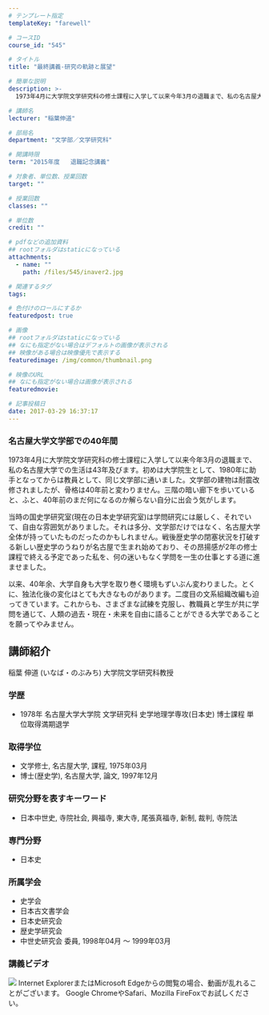 ```yaml
---
# テンプレート指定
templateKey: "farewell"

# コースID
course_id: "545"

# タイトル
title: "最終講義-研究の軌跡と展望"

# 簡単な説明
description: >-
  1973年4月に大学院文学研究科の修士課程に入学して以来今年3月の退職まで、私の名古屋大学での生活は43年及びます。初めは大学院生として、1980年に助手となってからは教員として、同じ文学部に通い...

# 講師名
lecturer: "稲葉伸道"

# 部局名
department: "文学部／文学研究科"

# 開講時限
term: "2015年度	退職記念講義"

# 対象者、単位数、授業回数
target: ""

# 授業回数
classes: ""

# 単位数
credit: ""

# pdfなどの追加資料
## rootフォルダはstaticになっている
attachments: 
  - name: "" 
    path: /files/545/inaver2.jpg

# 関連するタグ
tags:

# 色付けのロールにするか
featuredpost: true

# 画像
## rootフォルダはstaticになっている
## なにも指定がない場合はデフォルトの画像が表示される
## 映像がある場合は映像優先で表示する
featuredimage: /img/common/thumbnail.png

# 映像のURL
## なにも指定がない場合は画像が表示される
featuredmovie: 

# 記事投稿日
date: 2017-03-29 16:37:17
---
```


### 名古屋大学文学部での40年間

1973年4月に大学院文学研究科の修士課程に入学して以来今年3月の退職まで、私の名古屋大学での生活は43年及びます。初めは大学院生として、1980年に助手となってからは教員として、同じ文学部に通いました。文学部の建物は耐震改修されましたが、骨格は40年前と変わりません。三階の暗い廊下を歩いていると、ふと、40年前のまだ何になるのか解らない自分に出会う気がします。

当時の国史学研究室(現在の日本史学研究室)は学問研究には厳しく、それでいて、自由な雰囲気がありました。それは多分、文学部だけではなく、名古屋大学全体が持っていたものだったのかもしれません。戦後歴史学の閉塞状況を打破する新しい歴史学のうねりが名古屋で生まれ始めており、その昂揚感が2年の修士課程で終える予定であった私を、何の迷いもなく学問を一生の仕事とする道に進ませました。

以来、40年余、大学自身も大学を取り巻く環境もずいぶん変わりました。とくに、独法化後の変化はとても大きなものがあります。二度目の文系組織改編も迫ってきています。これからも、さまざまな試練を克服し、教職員と学生が共に学問を通じて、人類の過去・現在・未来を自由に語ることができる大学であることを願ってやみません。


## 講師紹介

稲葉 伸道 (いなば・のぶみち) 大学院文学研究科教授

### 学歴

* 1978年 名古屋大学大学院 文学研究科 史学地理学専攻(日本史) 博士課程 単位取得満期退学

### 取得学位

* 文学修士, 名古屋大学, 課程, 1975年03月
* 博士(歴史学), 名古屋大学, 論文, 1997年12月

### 研究分野を表すキーワード

* 日本中世史, 寺院社会, 興福寺, 東大寺, 尾張真福寺, 新制, 裁判, 寺院法

### 専門分野

* 日本史

### 所属学会

* 史学会
* 日本古文書学会
* 日本史研究会
* 歴史学研究会
* 中世史研究会 委員, 1998年04月 ～ 1999年03月


### 講義ビデオ

![](/files/545/inaver2.jpg) Internet ExplorerまたはMicrosoft Edgeからの閲覧の場合、動画が乱れることがございます。
Google ChromeやSafari、Mozilla FireFoxでお試しください。